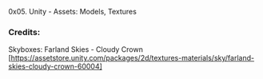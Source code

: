 0x05. Unity - Assets: Models, Textures

### Credits:

Skyboxes: Farland Skies - Cloudy Crown
[https://assetstore.unity.com/packages/2d/textures-materials/sky/farland-skies-cloudy-crown-60004]